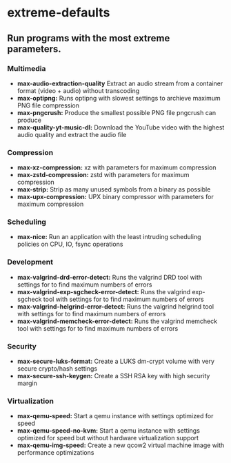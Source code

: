 # extreme-defaults

## Run programs with the most extreme parameters.

### Multimedia
* **max-audio-extraction-quality** Extract an audio stream from a container format (video + audio) without transcoding
* **max-optipng:** Runs optipng with slowest settings to archieve maximum PNG file compression
* **max-pngcrush:** Produce the smallest possible PNG file pngcrush can produce
* **max-quality-yt-music-dl:** Download the YouTube video with the highest audio quality and extract the audio file

### Compression
* **max-xz-compression:** xz with parameters for maximum compression
* **max-zstd-compression:** zstd with parameters for maximum compression
* **max-strip:** Strip as many unused symbols from a binary as possible
* **max-upx-compression:** UPX binary compressor with parameters for maximum compression

### Scheduling
* **max-nice:** Run an application with the least intruding scheduling policies on CPU, IO, fsync operations

### Development
* **max-valgrind-drd-error-detect:** Runs the valgrind DRD tool with settings for to find maximum numbers of errors
* **max-valgrind-exp-sgcheck-error-detect:** Runs the valgrind exp-sgcheck tool with settings for to find maximum numbers of errors
* **max-valgrind-helgrind-error-detect:** Runs the valgrind helgrind tool with settings for to find maximum numbers of errors
* **max-valgrind-memcheck-error-detect:** Runs the valgrind memcheck tool with settings for to find maximum numbers of errors

### Security
* **max-secure-luks-format:** Create a LUKS dm-crypt volume with very secure crypto/hash settings
* **max-secure-ssh-keygen:** Create a SSH RSA key with high security margin

### Virtualization
* **max-qemu-speed:** Start a qemu instance with settings optimized for speed
* **max-qemu-speed-no-kvm:** Start a qemu instance with settings optimized for speed but without hardware virtualization support
* **max-qemu-img-speed:** Create a new qcow2 virtual machine image with performance optimizations

